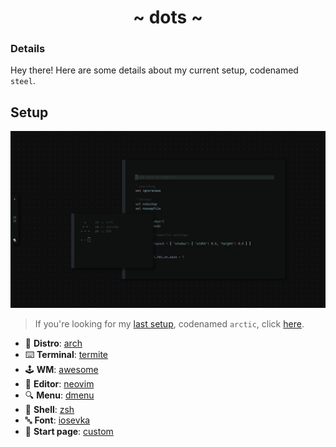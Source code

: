 <h1 align="center">~ dots ~</h1>

### Details

Hey there! Here are some details about my current setup, codenamed `steel`.

## Setup

![](./etc/img/ss.png)

> If you're looking for my [last setup](https://www.reddit.com/r/unixporn/comments/irhskz/i3_the_arctic/), codenamed `arctic`, click [here](https://github.com/safinsingh/dots/tree/e5b8775e6ed751c2300a5a7644fea176a39b6e4f).

- 🐧 **Distro**: [arch](https://www.archlinux.org/)
- ⌨️ **Terminal**: [termite](https://github.com/thestinger/termite)
- 🕹️ **WM**: [awesome](https://awesomewm.org/)
- 📃 **Editor**: [neovim](https://github.com/neovim/neovim)
- 🔍 **Menu**: [dmenu](https://tools.suckless.org/dmenu/)
- 🐚 **Shell**: [zsh](https://www.zsh.org/)
- 🔤 **Font**: [iosevka](https://aur.archlinux.org/packages/nerd-fonts-iosevka/)
- 📖 **Start page**: [custom](https://safinsingh.github.io/start)
